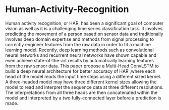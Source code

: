 # Human-Activity-Recognition
Human activity recognition, or HAR, has been a significant goal of computer vision as well as it is a challenging time series classification task. It involves predicting the movement of a person based on sensor data and traditionally involves deep domain expertise and methods from signal processing to correctly engineer features from the raw data in order to fit a machine learning model. Recently, deep learning methods such as convolutional neural networks and recurrent neural networks have shown capable and even achieve state-of-the-art results by automatically learning features from the raw sensor data. This paper propose a Multi-Head ConvLSTM to build a deep neural architecture for better accuracy of HAR ,where each head of the model reads the input time steps using a different sized kernel. A three-headed model may have three different kernel sizes allowing the model to read and interpret the sequence data at three different resolutions. The interpretations from all three heads are then concatenated within the model and interpreted by a two fully-connected layer before a prediction is made.
